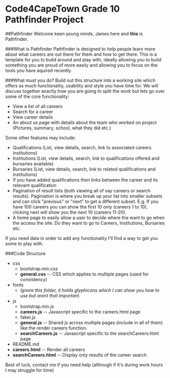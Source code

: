 # Code4CapeTown Grade 10 Pathfinder Project
##Pathfinder
Welcome keen young minds, James here and **this** is Pathfinder. 

###What is Pathfinder
Pathfinder is designed to help people learn more about what careers are out there for them and how to get there. This is a template for you to build around and play with, ideally allowing you to build something you are proud of more easily and allowing you to focus on the tools you have aquired recently.

###What must you do?
Build out this structure into a working site which offers as much functionality, usability and style you have time for. We will discuss together exactly how you are going to split the work but lets go over some of the core functionality:
* View a list of all careers
* Search for a career
* View career details
* An about us page with details about the team who worked on project (Pictures, summary, school, what they did etc.)

Some other features may include:
* Qualifications (List, view details, search, link to associated careers institutions)
* Institutions (List, view details, search, link to qualifications offered and bursaries available)
* Bursaries (List, view details, search, link to related qualifications and institutions)
* If you have added qualifications then links between the career and its relevant qualification
* Pagination of result lists (both viewing all of say careers or search results). Paginiation is where you break up your list into smaller subsets and can click "previous" or "next" to get a different subset. E.g. If you have 100 careers you can show the first 10 only (careers 1 to 10), clicking next will show you the next 10 (careers 11-20).
* A home page to easily allow a user to decide where the want to go when the access the site. Do they want to go to Careers, Institutions, Bursaries etc.

If you need data in order to add any functionality I'll find a way to get you some to play with.

###Code Structure
* css
  * bootstrap.min.css 
  * **general.css** -- CSS which applies to multiple pages (used for consistency)
* fonts
  * *Ignore this folder, it holds glyphicons which I can show you how to use but arent that important.*
* js
  * bootstrap.min.js
  * **careers.js** -- Javascript specific to the careers.html page
  * faker.js
  * **general.js** -- Shared js across multiple pages (include in all of them) like the render careers function.
  * **searchCareers.js** -- Javascript specific to the searchCareers.html page
* README.md
* **careers.html** -- Render all careers
* **searchCareers.html** -- Display only results of the career search

Best of luck, contact me if you need help (although if it's during work hours I may struggle for time)

